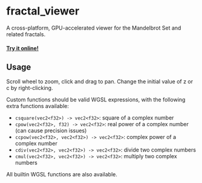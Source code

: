 # fractal_viewer
A cross-platform, GPU-accelerated viewer for the Mandelbrot Set and related fractals.
#### [Try it online!](https://arthomnix.dev/fractal)

## Usage
Scroll wheel to zoom, click and drag to pan. Change the initial value of z or c by right-clicking.

Custom functions should be valid WGSL expressions, with the following extra functions available:
* `csquare(vec2<f32>) -> vec2<f32>`: square of a complex number
* `cpow(vec2<f32>, f32) -> vec2<f32>`: real power of a complex number (can cause precision issues)
* `ccpow(vec2<f32>, vec2<f32>) -> vec2<f32>`: complex power of a complex number
* `cdiv(vec2<f32>, vec2<f32>) -> vec2<f32>`: divide two complex numbers
* `cmul(vec2<f32>, vec2<f32>) -> vec2<f32>`: multiply two complex numbers

All builtin WGSL functions are also available.